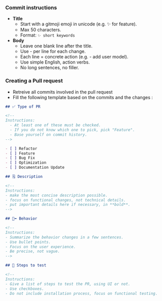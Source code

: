 ### Commit instructions
- **Title**
  - Start with a gitmoji emoji in unicode (e.g. ✨ for feature).
  - Max 50 characters.
  - Format: `✨ short keywords`
- **Body**
  - Leave one blank line after the title.
  - Use - per line for each change.
  - Each line = concrete action (e.g. - add user model).
  - Use simple English, action verbs.
  - No long sentences, no filler.

### Creating a Pull request
- Retreive all commits involved in the pull request
- Fill the following template based on the commits and the changes :

```md
## ✅ Type of PR

<!--
Instructions:
  - At least one of these must be checked.
  - If you do not know which one to pick, pick "Feature".
  - Base yourself on commit history.
-->

- [ ] Refactor
- [ ] Feature
- [ ] Bug Fix
- [ ] Optimization
- [ ] Documentation Update

## 🗒️ Description

<!--
Instructions:
- make the most concise description possible.
- focus on functional changes, not technical details.
- put important details here if necessary, in **bold**.
-->

## 🚶‍➡️ Behavior

<!--
Instructions:
- Summarize the behavior changes in a few sentences.
- Use bullet points.
- Focus on the user experience.
- Be precise, not vague.
-->

## 🧪 Steps to test

<!--
Instructions:
- Give a list of steps to test the PR, using UI or not.
- Use checkboxes.
- Do not include installation process, focus on functional testing.
```